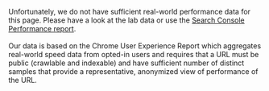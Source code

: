 Unfortunately, we do not have sufficient real-world performance data for this page.
Please have a look at the lab data or use the [Search Console Performance report](https://support.google.com/webmasters/answer/7576553?hl=en&ref_topic=9384513).
<br><br>
Our data is based on the Chrome User Experience Report which aggregates real-world
speed data from opted-in users and requires that a URL must be public (crawlable
and indexable) and have sufficient number of distinct samples that provide a
representative, anonymized view of performance of the URL.
